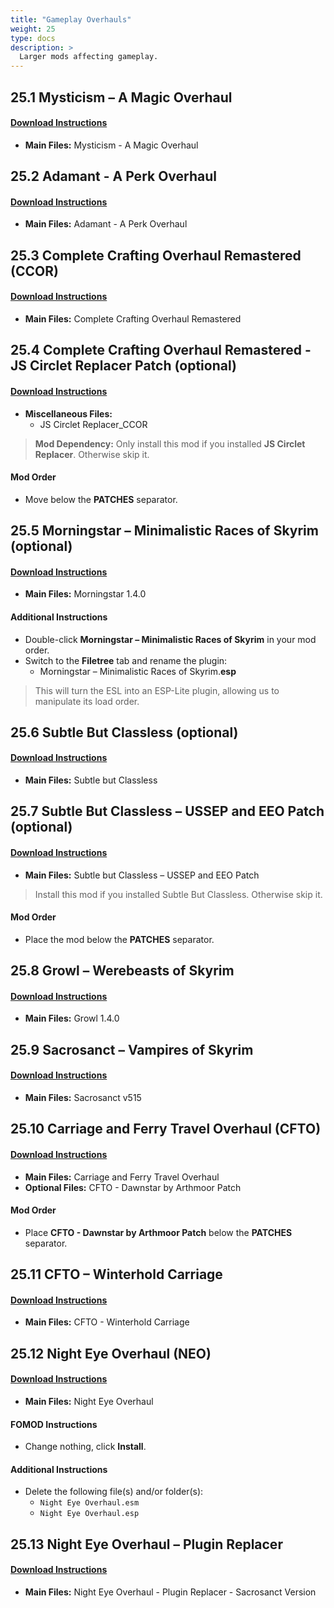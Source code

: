 ```yaml
---
title: "Gameplay Overhauls"
weight: 25
type: docs
description: >
  Larger mods affecting gameplay.
---
```


## 25.1 Mysticism – A Magic Overhaul

#### [Download Instructions](https://www.nexusmods.com/skyrimspecialedition/mods/27839?tab=files)

* **Main Files:** Mysticism - A Magic Overhaul

## 25.2 Adamant - A Perk Overhaul

#### [Download Instructions](https://www.nexusmods.com/skyrimspecialedition/mods/30191/?tab=files)

* **Main Files:** Adamant - A Perk Overhaul

## 25.3 Complete Crafting Overhaul Remastered (CCOR)

#### [Download Instructions](https://www.nexusmods.com/skyrimspecialedition/mods/28608?tab=files)

* **Main Files:** Complete Crafting Overhaul Remastered

## 25.4 Complete Crafting Overhaul Remastered - JS Circlet Replacer Patch (optional)

#### [Download Instructions](https://www.nexusmods.com/skyrimspecialedition/mods/19518?tab=files)

* **Miscellaneous Files:**
  * JS Circlet Replacer_CCOR

> **Mod Dependency:** Only install this mod if you installed **JS Circlet Replacer**. Otherwise skip it.

#### Mod Order

* Move below the **PATCHES** separator.

## 25.5 Morningstar – Minimalistic Races of Skyrim (optional)

#### [Download Instructions](https://www.nexusmods.com/skyrimspecialedition/mods/22298?tab=files)

* **Main Files:** Morningstar 1.4.0

#### Additional Instructions

* Double-click **Morningstar – Minimalistic Races of Skyrim** in your mod order.
* Switch to the **Filetree** tab and rename the plugin:
  * Morningstar – Minimalistic Races of Skyrim.**esp**

> This will turn the ESL into an ESP-Lite plugin, allowing us to manipulate its load order.

## 25.6 Subtle But Classless (optional)

#### [Download Instructions](https://www.nexusmods.com/skyrimspecialedition/mods/2744?tab=files)

* **Main Files:** Subtle but Classless

## 25.7 Subtle But Classless – USSEP and EEO Patch (optional)

#### [Download Instructions](https://www.nexusmods.com/skyrimspecialedition/mods/26092?tab=files)

* **Main Files:** Subtle but Classless – USSEP and EEO Patch

> Install this mod if you installed Subtle But Classless. Otherwise skip it.

#### Mod Order

* Place the mod below the **PATCHES** separator.

## 25.8 Growl – Werebeasts of Skyrim

#### [Download Instructions](https://www.nexusmods.com/skyrimspecialedition/mods/31245?tab=files)

* **Main Files:** Growl 1.4.0

## 25.9 Sacrosanct – Vampires of Skyrim

#### [Download Instructions](https://www.nexusmods.com/skyrimspecialedition/mods/3928?tab=files)

* **Main Files:** Sacrosanct v515

## 25.10 Carriage and Ferry Travel Overhaul (CFTO)

#### [Download Instructions](https://www.nexusmods.com/skyrimspecialedition/mods/8379?tab=files)

* **Main Files:** Carriage and Ferry Travel Overhaul
* **Optional Files:** CFTO - Dawnstar by Arthmoor Patch

#### Mod Order

* Place **CFTO - Dawnstar by Arthmoor Patch** below the **PATCHES** separator.

## 25.11 CFTO – Winterhold Carriage

#### [Download Instructions](https://www.nexusmods.com/skyrimspecialedition/mods/27236?tab=files)

* **Main Files:** CFTO - Winterhold Carriage

## 25.12 Night Eye Overhaul (NEO)

#### [Download Instructions](https://www.nexusmods.com/skyrimspecialedition/mods/9177?tab=files)

* **Main Files:** Night Eye Overhaul

#### FOMOD Instructions

* Change nothing, click **Install**.

#### Additional Instructions

* Delete the following file(s) and/or folder(s):
  * `Night Eye Overhaul.esm`
  * `Night Eye Overhaul.esp`

## 25.13 Night Eye Overhaul – Plugin Replacer

#### [Download Instructions](https://www.nexusmods.com/skyrimspecialedition/mods/23794?tab=files)

* **Main Files:** Night Eye Overhaul - Plugin Replacer - Sacrosanct Version